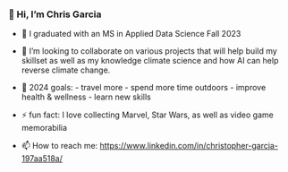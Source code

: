 ### 👋 Hi, I’m Chris Garcia

- 🌱 I graduated with an MS in Applied Data Science Fall 2023
- 💞️ I’m looking to collaborate on various projects that will help build my skillset as well as my knowledge climate science and how AI can help reverse climate change.
- 🥅 2024 goals:
      - travel more
      - spend more time outdoors
      - improve health & wellness
      - learn new skills

- ⚡️ fun fact: I love collecting Marvel, Star Wars, as well as video game memorabilia 
- 📫 How to reach me: https://www.linkedin.com/in/christopher-garcia-197aa518a/

<!---
ChrisGarciaDS/ChrisGarciaDS is a ✨ special ✨ repository because its `README.md` (this file) appears on your GitHub profile.
You can click the Preview link to take a look at your changes.
--->

